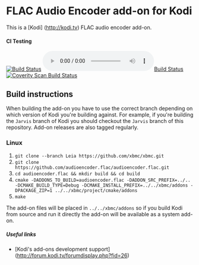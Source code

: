 # FLAC Audio Encoder add-on for Kodi

This is a [Kodi] (http://kodi.tv) FLAC audio encoder add-on.

#### CI Testing
[![Build Status](https://travis-ci.org/xbmc/audioencoder.flac.svg?branch=master)](https://travis-ci.org/xbmc/audioencoder.flac)
[![Build Status](https://ci.appveyor.com/api/projects/status/github/xbmc/audioencoder.flac?svg=true)](https://ci.appveyor.com/project/xbmc/audioencoder-flac)
[![Coverity Scan Build Status](https://scan.coverity.com/projects/5120/badge.svg)](https://scan.coverity.com/projects/5120)

## Build instructions

When building the add-on you have to use the correct branch depending on which version of Kodi you're building against. 
For example, if you're building the `Jarvis` branch of Kodi you should checkout the `Jarvis` branch of this repository. 
Add-on releases are also tagged regularly.

### Linux

1. `git clone --branch Leia https://github.com/xbmc/xbmc.git`
2. `git clone https://github.com/audioencoder.flac/audioencoder.flac.git`
3. `cd audioencoder.flac && mkdir build && cd build`
4. `cmake -DADDONS_TO_BUILD=audioencoder.flac -DADDON_SRC_PREFIX=../.. -DCMAKE_BUILD_TYPE=Debug -DCMAKE_INSTALL_PREFIX=../../xbmc/addons -DPACKAGE_ZIP=1 ../../xbmc/project/cmake/addons`
5. `make`

The add-on files will be placed in `../../xbmc/addons` so if you build Kodi from source and run it directly 
the add-on will be available as a system add-on.

##### Useful links

* [Kodi's add-ons development support] (http://forum.kodi.tv/forumdisplay.php?fid=26)
